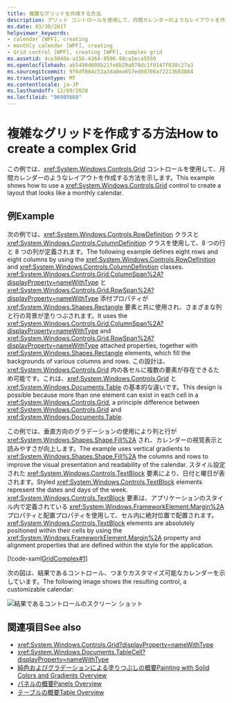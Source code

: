 ```yaml
---
title: 複雑なグリッドを作成する方法
description: グリッド コントロールを使用して、月間カレンダーのようなレイアウトを作成する方法の例。
ms.date: 03/30/2017
helpviewer_keywords:
- calendar [WPF], creating
- monthly calendar [WPF], creating
- Grid control [WPF], creating [WPF], complex grid
ms.assetid: 4ce3040a-a156-4364-9596-98ca1eca5550
ms.openlocfilehash: ab5490d608b21fe8b29a078dc1f0147f038c27a3
ms.sourcegitcommit: 9f6df084c53a3da0ea657ed0d708a72213683084
ms.translationtype: MT
ms.contentlocale: ja-JP
ms.lasthandoff: 12/09/2020
ms.locfileid: "96985668"
---
```

# <a name="how-to-create-a-complex-grid"></a><span data-ttu-id="8dd47-103">複雑なグリッドを作成する方法</span><span class="sxs-lookup"><span data-stu-id="8dd47-103">How to create a complex Grid</span></span>

<span data-ttu-id="8dd47-104">この例では、<xref:System.Windows.Controls.Grid> コントロールを使用して、月間カレンダーのようなレイアウトを作成する方法を示します。</span><span class="sxs-lookup"><span data-stu-id="8dd47-104">This example shows how to use a <xref:System.Windows.Controls.Grid> control to create a layout that looks like a monthly calendar.</span></span>

## <a name="example"></a><span data-ttu-id="8dd47-105">例</span><span class="sxs-lookup"><span data-stu-id="8dd47-105">Example</span></span>

<span data-ttu-id="8dd47-106">次の例では、<xref:System.Windows.Controls.RowDefinition> クラスと <xref:System.Windows.Controls.ColumnDefinition> クラスを使用して、8 つの行と 8 つの列が定義されます。</span><span class="sxs-lookup"><span data-stu-id="8dd47-106">The following example defines eight rows and eight columns by using the <xref:System.Windows.Controls.RowDefinition> and <xref:System.Windows.Controls.ColumnDefinition> classes.</span></span> <span data-ttu-id="8dd47-107"><xref:System.Windows.Controls.Grid.ColumnSpan%2A?displayProperty=nameWithType> と <xref:System.Windows.Controls.Grid.RowSpan%2A?displayProperty=nameWithType> 添付プロパティが <xref:System.Windows.Shapes.Rectangle> 要素と共に使用され、さまざまな列と行の背景が塗りつぶされます。</span><span class="sxs-lookup"><span data-stu-id="8dd47-107">It uses the <xref:System.Windows.Controls.Grid.ColumnSpan%2A?displayProperty=nameWithType> and <xref:System.Windows.Controls.Grid.RowSpan%2A?displayProperty=nameWithType> attached properties, together with <xref:System.Windows.Shapes.Rectangle> elements, which fill the backgrounds of various columns and rows.</span></span> <span data-ttu-id="8dd47-108">この設計は、<xref:System.Windows.Controls.Grid> 内の各セルに複数の要素が存在できるため可能です。これは、<xref:System.Windows.Controls.Grid> と <xref:System.Windows.Documents.Table> の基本的な違いです。</span><span class="sxs-lookup"><span data-stu-id="8dd47-108">This design is possible because more than one element can exist in each cell in a <xref:System.Windows.Controls.Grid>, a principle difference between <xref:System.Windows.Controls.Grid> and <xref:System.Windows.Documents.Table>.</span></span>

<span data-ttu-id="8dd47-109">この例では、垂直方向のグラデーションの使用により列と行が <xref:System.Windows.Shapes.Shape.Fill%2A> され、カレンダーの視覚表示と読みやすさが向上します。</span><span class="sxs-lookup"><span data-stu-id="8dd47-109">The example uses vertical gradients to <xref:System.Windows.Shapes.Shape.Fill%2A> the columns and rows to improve the visual presentation and readability of the calendar.</span></span> <span data-ttu-id="8dd47-110">スタイル設定された <xref:System.Windows.Controls.TextBlock> 要素により、日付と曜日が表されます。</span><span class="sxs-lookup"><span data-stu-id="8dd47-110">Styled <xref:System.Windows.Controls.TextBlock> elements represent the dates and days of the week.</span></span> <span data-ttu-id="8dd47-111"><xref:System.Windows.Controls.TextBlock> 要素は、アプリケーションのスタイル内で定義されている <xref:System.Windows.FrameworkElement.Margin%2A> プロパティと配置プロパティを使用して、セル内に絶対位置で配置されます。</span><span class="sxs-lookup"><span data-stu-id="8dd47-111"><xref:System.Windows.Controls.TextBlock> elements are absolutely positioned within their cells by using the <xref:System.Windows.FrameworkElement.Margin%2A> property and alignment properties that are defined within the style for the application.</span></span>

[!code-xaml[GridComplex#1](~/samples/snippets/csharp/VS_Snippets_Wpf/GridComplex/CS/default.xaml#1)]

<span data-ttu-id="8dd47-112">次の図は、結果であるコントロール、つまりカスタマイズ可能なカレンダーを示しています。</span><span class="sxs-lookup"><span data-stu-id="8dd47-112">The following image shows the resulting control, a customizable calendar:</span></span>

![結果であるコントロールのスクリーン ショット](././media/how-to-create-a-complex-grid/wpf-manual-calendar.png)

## <a name="see-also"></a><span data-ttu-id="8dd47-114">関連項目</span><span class="sxs-lookup"><span data-stu-id="8dd47-114">See also</span></span>

- <xref:System.Windows.Controls.Grid?displayProperty=nameWithType>
- <xref:System.Windows.Documents.TableCell?displayProperty=nameWithType>
- [<span data-ttu-id="8dd47-115">純色およびグラデーションによる塗りつぶしの概要</span><span class="sxs-lookup"><span data-stu-id="8dd47-115">Painting with Solid Colors and Gradients Overview</span></span>](../graphics-multimedia/painting-with-solid-colors-and-gradients-overview.md)
- [<span data-ttu-id="8dd47-116">パネルの概要</span><span class="sxs-lookup"><span data-stu-id="8dd47-116">Panels Overview</span></span>](panels-overview.md)
- [<span data-ttu-id="8dd47-117">テーブルの概要</span><span class="sxs-lookup"><span data-stu-id="8dd47-117">Table Overview</span></span>](../advanced/table-overview.md)
